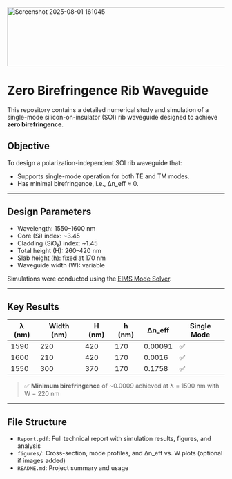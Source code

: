 <img width="538" height="137" alt="Screenshot 2025-08-01 161045" src="https://github.com/user-attachments/assets/f3a667c9-07a4-4cc0-b75f-44b1c574a6f3" />

# Zero Birefringence Rib Waveguide

This repository contains a detailed numerical study and simulation of a single-mode silicon-on-insulator (SOI) rib waveguide designed to achieve **zero birefringence**.

## Objective

To design a polarization-independent SOI rib waveguide that:
- Supports single-mode operation for both TE and TM modes.
- Has minimal birefringence, i.e., Δn_eff ≈ 0.

---

## Design Parameters

- Wavelength: 1550–1600 nm
- Core (Si) index: ~3.45
- Cladding (SiO₂) index: ~1.45
- Total height (H): 260–420 nm
- Slab height (h): fixed at 170 nm
- Waveguide width (W): variable

Simulations were conducted using the [EIMS Mode Solver](https://www.computational-photonics.eu/eims.html).

---

## Key Results

| λ (nm) | Width (nm) | H (nm) | h (nm) | Δn_eff | Single Mode |
|--------|-------------|--------|--------|---------|--------------|
| 1590   | 220         | 420    | 170    | 0.00091 | ✅ |
| 1600   | 210         | 420    | 170    | 0.0016  | ✅ |
| 1550   | 300         | 370    | 170    | 0.1758  | ✅ |

> ✅ **Minimum birefringence** of ~0.0009 achieved at λ = 1590 nm with W = 220 nm

---

## File Structure

- `Report.pdf`: Full technical report with simulation results, figures, and analysis
- `figures/`: Cross-section, mode profiles, and Δn_eff vs. W plots (optional if images added)
- `README.md`: Project summary and usage
